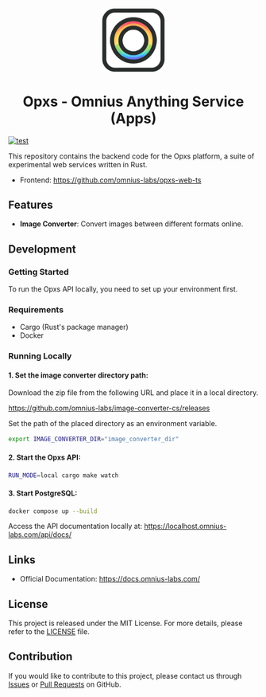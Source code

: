 <p align="center">
<img width="128" src="https://github.com/omnius-labs/opxs-apps-rs/blob/main/docs/logo.png?raw=true" alt="Opxs logo">
</p>

<h1 align="center">Opxs - Omnius Anything Service (Apps)</h1>

[![test](https://github.com/omnius-labs/opxs-apps-rs/actions/workflows/test.yml/badge.svg?branch=main)](https://github.com/omnius-labs/opxs-apps-rs/actions/workflows/test.yml)

This repository contains the backend code for the Opxs platform, a suite of experimental web services written in Rust.

- Frontend: https://github.com/omnius-labs/opxs-web-ts

## Features

- **Image Converter**: Convert images between different formats online.

## Development

### Getting Started

To run the Opxs API locally, you need to set up your environment first.

### Requirements

- Cargo (Rust's package manager)
- Docker

### Running Locally

#### 1. Set the image converter directory path:

Download the zip file from the following URL and place it in a local directory.

https://github.com/omnius-labs/image-converter-cs/releases

Set the path of the placed directory as an environment variable.

```sh
export IMAGE_CONVERTER_DIR="image_converter_dir"
```

#### 2. Start the Opxs API:

```sh
RUN_MODE=local cargo make watch
```

#### 3. Start PostgreSQL:

```sh
docker compose up --build
```

Access the API documentation locally at:
https://localhost.omnius-labs.com/api/docs/

## Links

- Official Documentation: https://docs.omnius-labs.com/

## License

This project is released under the MIT License. For more details, please refer to the [LICENSE](LICENSE.txt) file.

## Contribution

If you would like to contribute to this project, please contact us through [Issues](https://github.com/omnius-labs/axus-daemon-rs/issues) or [Pull Requests](https://github.com/omnius-labs/axus-daemon-rs/pulls) on GitHub.
